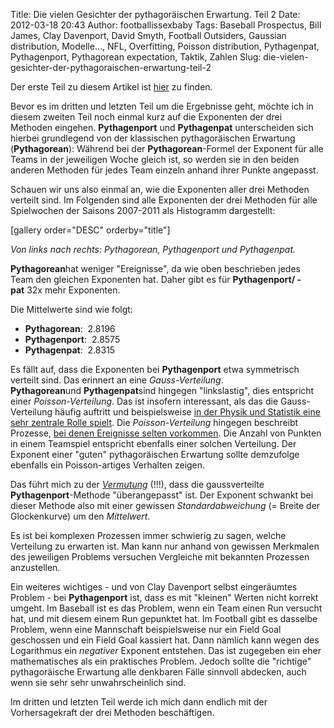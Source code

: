Title: Die vielen Gesichter der pythagoräischen Erwartung. Teil 2
Date: 2012-03-18 20:43
Author: footballissexbaby
Tags: Baseball Prospectus, Bill James, Clay Davenport, David Smyth, Football Outsiders, Gaussian distribution, Modelle..., NFL, Overfitting, Poisson distribution, Pythagenpat, Pythagenport, Pythagorean expectation, Taktik, Zahlen
Slug: die-vielen-gesichter-der-pythagoraischen-erwartung-teil-2

Der erste Teil zu diesem Artikel ist [hier][] zu finden.

Bevor es im dritten und letzten Teil um die Ergebnisse geht, möchte ich
in diesem zweiten Teil noch einmal kurz auf die Exponenten der drei
Methoden eingehen. **Pythagenport** und **Pythagenpat** unterscheiden
sich hierbei grundlegend von der klassischen pythagoräischen Erwartung
(**Pythagorean**): Während bei der **Pythagorean**-Formel der Exponent
für alle Teams in der jeweiligen Woche gleich ist, so werden sie in den
beiden anderen Methoden für jedes Team einzeln anhand ihrer Punkte
angepasst.

Schauen wir uns also einmal an, wie die Exponenten aller drei Methoden
verteilt sind. Im Folgenden sind alle Exponenten der drei Methoden für
alle Spielwochen der Saisons 2007-2011 als Histogramm dargestellt:

[gallery order="DESC" orderby="title"]

*Von links nach rechts: Pythagorean, Pythagenport und Pythagenpat.*

**Pythagorean**hat weniger "Ereignisse", da wie oben beschrieben jedes
Team den gleichen Exponenten hat. Daher gibt es für **Pythagenport/
-pat** 32x mehr Exponenten.

Die Mittelwerte sind wie folgt:

-   **Pythagorean**: <!--?xml version="1.0" encoding="UTF-8" standalone="no"?-->
    2.8196
-   **Pythagenport**: <!--?xml version="1.0" encoding="UTF-8" standalone="no"?-->
    2.8575
-   **Pythagenpat**: <!--?xml version="1.0" encoding="UTF-8" standalone="no"?-->
    2.8315

Es fällt auf, dass die Exponenten bei **Pythagenport** etwa symmetrisch
verteilt sind. Das erinnert an eine *Gauss-Verteilung*.
**Pythagorean**und **Pythagenpat**sind hingegen "linkslastig", dies
entspricht einer *Poisson-Verteilung*. Das ist insofern interessant, als
das die Gauss-Verteilung häufig auftritt und beispielsweise [in der
Physik und Statistik eine sehr zentrale Rolle spielt][]. Die
*Poisson-Verteilung* hingegen beschreibt Prozesse, [bei denen Ereignisse
selten vorkommen][]. Die Anzahl von Punkten in einem Teamspiel
entspricht ebenfalls einer solchen Verteilung. Der Exponent einer
"guten" pythagoräischen Erwartung sollte demzufolge ebenfalls ein
Poisson-artiges Verhalten zeigen.

Das führt mich zu der
*<span style="text-decoration: underline;">Vermutung</span>* (!!!), dass
die gaussverteilte **Pythagenport**-Methode "überangepasst" ist. Der
Exponent schwankt bei dieser Methode also mit einer gewissen
*Standardabweichung* (= Breite der Glockenkurve) um den *Mittelwert.*

Es ist bei komplexen Prozessen immer schwierig zu sagen, welche
Verteilung zu erwarten ist. Man kann nur anhand von gewissen Merkmalen
des jeweiligen Problems versuchen Vergleiche mit bekannten Prozessen
anzustellen.

Ein weiteres wichtiges - und von Clay Davenport selbst eingeräumtes
Problem - bei **Pythagenport** ist, dass es mit "kleinen" Werten nicht
korrekt umgeht. Im Baseball ist es das Problem, wenn ein Team einen Run
versucht hat, und mit diesem einem Run gepunktet hat. Im Football gibt
es dasselbe Problem, wenn eine Mannschaft beispielsweise nur ein Field
Goal geschossen und ein Field Goal kassiert hat. Dann nämlich kann wegen
des Logarithmus ein *negativer* Exponent entstehen. Das ist zugegeben
ein eher mathematisches als ein praktisches Problem. Jedoch sollte die
"richtige" pythagoräische Erwartung alle denkbaren Fälle sinnvoll
abdecken, auch wenn sie sehr sehr unwahrscheinlich sind.

Im dritten und letzten Teil werde ich mich dann endlich mit der
Vorhersagekraft der drei Methoden beschäftigen.

  [hier]: http://footballissexbaby.de/2012/03/die-vielen-gesichter-der-pythagoraischen-erwartung-teil-1/
    "Die vielen Gesichter der pythagoräischen Erwartung. Teil 1 (Update)"
  [in der Physik und Statistik eine sehr zentrale Rolle spielt]: http://en.wikipedia.org/wiki/Normal_distribution#Occurrence
  [bei denen Ereignisse selten vorkommen]: http://en.wikipedia.org/wiki/Poisson_distribution#Occurrence
